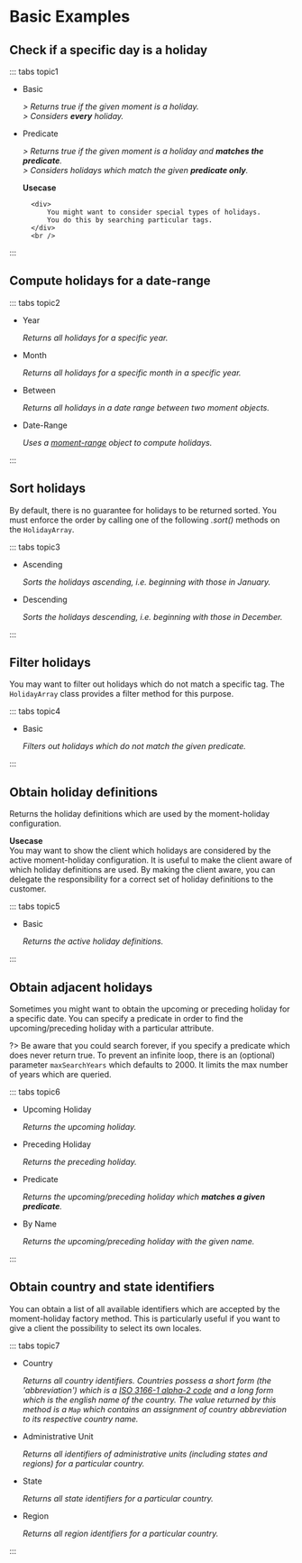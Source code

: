 # Basic Examples
<custom-script data-src="assets/js/runkit/basic-examples.js"></custom-script>

## Check if a specific day is a holiday

::: tabs topic1

- Basic

    <span style="font-size: 1.0em;"><em>
    \> Returns true if the given moment is a holiday.<br />
    \> Considers **every** holiday.
    </em></span>
    <div class="runkit no_overflow" id="runkit-basic-0"></div>

- Predicate

    <span style="font-size: 1.0em;"><em>
    \> Returns true if the given moment is a holiday and **matches the predicate**.<br />
    \> Considers holidays which match the given **predicate only**.
    </em></span>
    <div>
        <b>Usecase</b>

        <div>
            You might want to consider special types of holidays.
            You do this by searching particular tags.
        </div>
        <br />
    </div>
    <div class="runkit no_overflow" id="runkit-basic-1"></div>

:::

## Compute holidays for a date-range

::: tabs topic2

- Year

    <span style="font-size: 1.0em;"><em>Returns all holidays for a specific year.</em></span>
    <div class="runkit no_overflow" id="runkit-basic-2"></div>

- Month

     <span style="font-size: 1.0em;"><em>Returns all holidays for a specific month in a specific year.</em></span>
    <div class="runkit no_overflow" id="runkit-basic-3"></div>

- Between

    <span style="font-size: 1.0em;"><em>Returns all holidays in a date range between two moment objects.</em></span>
    <div class="runkit no_overflow" id="runkit-basic-4"></div>

- Date-Range

    <span style="font-size: 1.0em;"><em>Uses a [moment-range](https://github.com/rotaready/moment-range) object to compute holidays.</em></span>
    <div class="runkit no_overflow" id="runkit-basic-5"></div>

:::

## Sort holidays

By default, there is no guarantee for holidays to be returned sorted.
You must enforce the order by calling one of the following *.sort()* methods on the `HolidayArray`.

::: tabs topic3

- Ascending

    <span style="font-size: 1.0em;"><em>Sorts the holidays ascending, i.e. beginning with those in January.</em></span>
    <div class="runkit no_overflow" id="runkit-basic-6"></div>

- Descending

    <span style="font-size: 1.0em;"><em>Sorts the holidays descending, i.e. beginning with those in December.</em></span>
    <div class="runkit no_overflow" id="runkit-basic-7"></div>

:::

## Filter holidays

You may want to filter out holidays which do not match a specific tag.
The `HolidayArray` class provides a filter method for this purpose.

::: tabs topic4

- Basic

    <span style="font-size: 1.0em;"><em>Filters out holidays which do not match the given predicate.</em></span>
    <div class="runkit no_overflow" id="runkit-basic-8"></div>

:::

## Obtain holiday definitions

Returns the holiday definitions which are used by the moment-holiday configuration.

**Usecase**   
You may want to show the client which holidays are considered by the active moment-holiday configuration.
It is useful to make the client aware of which holiday definitions are used.
By making the client aware, you can delegate the responsibility for a correct set of holiday definitions to the customer.

::: tabs topic5

- Basic

    <span style="font-size: 1.0em;"><em>Returns the active holiday definitions.</em></span>
    <div class="runkit no_overflow" id="runkit-basic-9"></div>

:::

## Obtain adjacent holidays

Sometimes you might want to obtain the upcoming or preceding holiday for a specific date.
You can specify a predicate in order to find the upcoming/preceding holiday with a particular attribute.

?> Be aware that you could search forever, if you specify a predicate which does never return true. To prevent an infinite loop, there is an (optional) parameter `maxSearchYears` which defaults to 2000. It limits the max number of years which are queried.

::: tabs topic6

- Upcoming Holiday

    <span style="font-size: 1.0em;"><em>Returns the upcoming holiday.</em></span>
    <div class="runkit no_overflow" id="runkit-basic-10"></div>

- Preceding Holiday

    <span style="font-size: 1.0em;"><em>Returns the preceding holiday.</em></span>
    <div class="runkit no_overflow" id="runkit-basic-11"></div>

- Predicate

    <span style="font-size: 1.0em;"><em>Returns the upcoming/preceding holiday which **matches a given predicate**.</em></span>
    <div class="runkit no_overflow" id="runkit-basic-12"></div>

- By Name

    <span style="font-size: 1.0em;"><em>Returns the upcoming/preceding holiday with the given name.</em></span>
    <div class="runkit no_overflow" id="runkit-basic-13"></div>

:::

## Obtain country and state identifiers

You can obtain a list of all available identifiers which are accepted by the moment-holiday factory method.
This is particularly useful if you want to give a client the possibility to select its own locales.

::: tabs topic7

- Country

    <span style="font-size: 1.0em;"><em>Returns all country identifiers. Countries possess a short form (the 'abbreviation') which is a [ISO 3166-1 alpha-2 code](https://en.wikipedia.org/wiki/ISO_3166-1_alpha-2) and a long form which is the english name of the country. The value returned by this method is a `Map` which contains an assignment of country abbreviation to its respective country name.</em></span>
    <div class="runkit no_overflow" id="runkit-basic-14"></div>

- Administrative Unit

    <span style="font-size: 1.0em;"><em>Returns all identifiers of administrative units (including states and regions) for a particular country.</em></span>
    <div class="runkit no_overflow" id="runkit-basic-15"></div>

- State

    <span style="font-size: 1.0em;"><em>Returns all state identifiers for a particular country.</em></span>
    <div class="runkit no_overflow" id="runkit-basic-16"></div>

- Region

    <span style="font-size: 1.0em;"><em>Returns all region identifiers for a particular country.</em></span>
    <div class="runkit no_overflow" id="runkit-basic-17"></div>

:::